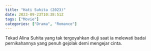 ```yaml
---
title: "Hati Suhita (2023)"
date: 2023-09-23T10:38:51Z
tags: ["Movie"]
categories: ["Drama", "Romance"]
---
```


Tekad Alina Suhita yang tak tergoyahkan diuji saat ia melewati badai pernikahannya yang penuh gejolak demi mengejar cinta.

  <mux-player stream-type="on-demand"
  src="https://kp3d-my.sharepoint.com/personal/ryoo_kp3d_onmicrosoft_com/_layouts/15/download.aspx?share=EZAhzn4tHIlNuD-vrNyJulwBpKeL5yhhRSyuPrMEiSmdjQ" metadata-video-title="Hati Suhita (2023)" prefer-playback="mse" controls>
  </mux-player>
  
  
  <script src="https://cdn.jsdelivr.net/npm/@mux/mux-player"></script>
  
   <script id="bf02RCsTFlAV7mNrH3k8WyQFYVyZVHyk8d500NQ02Sj1vU" type="application/ld+json">
 {
  "@context": "https://schema.org/",
  "@type": "VideoObject",
  "name": "Hati Suhita (2023)",
  "contentUrl": "https://stream.mux.com/bf02RCsTFlAV7mNrH3k8WyQFYVyZVHyk8d500NQ02Sj1vU.m3u8",
  "thumbnailUrl": "https://www.themoviedb.org/t/p/original/p627Jy4QGcQeIqx8adCUgHAiiZV.jpg?width=314&fit_mode=preserve&time=25",
  "uploadDate": "2023-09-23T10:38:51Z",
}

</script>